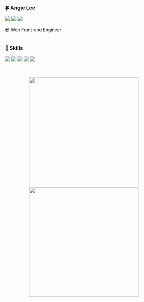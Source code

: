 
### 🍀 Angie Lee
<img src="https://img.shields.io/badge/angielxx94@gmail.com-EA4335?style=flat-square&logo=Gmail&logoColor=white"/> <a href="https://velog.io/@94applekoo"><img src="https://img.shields.io/badge/angie.log-20C997?style=flat-square&logo=Velog&logoColor=white"/></a> <img src="https://img.shields.io/badge/Angie Lee-0A66C2?style=flat-square&logo=Linkedin&logoColor=white"/>
<br>
<br>
😎 Web Front-end Engineer<br>
<br>
### 🚀 Skills
<img src="https://img.shields.io/badge/Javascript-F7DF1E?style=flat-square&logo=Javascript&logoColor=black"/> <img src="https://img.shields.io/badge/React-61DAFB?style=flat-square&logo=React&logoColor=black"/> <img src="https://img.shields.io/badge/Typescript-3178C6?style=flat-square&logo=Typescript&logoColor=white"/> <img src="https://img.shields.io/badge/Python-3776AB?style=flat-square&logo=Python&logoColor=white"/> <img src="https://img.shields.io/badge/Django-092E20?style=flat-square&logo=Django&logoColor=white"/> 

<br>
<br>
<div align="center">
  <img style="width: 350px;" src="https://github-readme-stats.vercel.app/api?username=angielxx&show_icons=true&theme=radical">
  <br>
  <img style="width: 350px;" src="https://github-readme-stats.vercel.app/api/top-langs/?username=angielxx&layout=compact&theme=radical">
</div>
